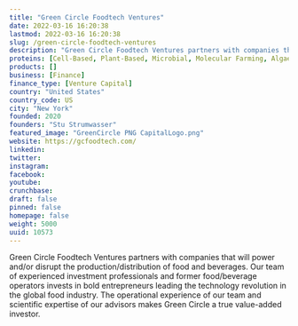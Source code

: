 ```yaml
---
title: "Green Circle Foodtech Ventures"
date: 2022-03-16 16:20:38
lastmod: 2022-03-16 16:20:38
slug: /green-circle-foodtech-ventures
description: "Green Circle Foodtech Ventures partners with companies that will power and/or disrupt the production/distribution of food and beverages. Our team of experienced investment professionals and former food/beverage operators invests in bold entrepreneurs leading the technology revolution in the global food industry. The operational experience of our team and scientific expertise of our advisors makes Green Circle a true value-added investor."
proteins: [Cell-Based, Plant-Based, Microbial, Molecular Farming, Algae, Fungi]
products: []
business: [Finance]
finance_type: [Venture Capital]
country: "United States"
country_code: US
city: "New York"
founded: 2020
founders: "Stu Strumwasser"
featured_image: "GreenCircle PNG CapitalLogo.png"
website: https://gcfoodtech.com/
linkedin: 
twitter: 
instagram: 
facebook: 
youtube: 
crunchbase: 
draft: false
pinned: false
homepage: false
weight: 5000
uuid: 10573
---
```

Green Circle Foodtech Ventures partners with companies that will power and/or disrupt the production/distribution of food and beverages. Our team of experienced investment professionals and former food/beverage operators invests in bold entrepreneurs leading the technology revolution in the global food industry. The operational experience of our team and scientific expertise of our advisors makes Green Circle a true value-added investor.
